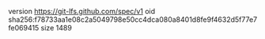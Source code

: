 version https://git-lfs.github.com/spec/v1
oid sha256:f78733aa1e08c2a5049798e50cc4dca080a8401d8fe9f4632d5f77e7fe069415
size 1489
